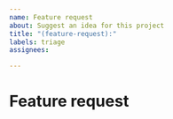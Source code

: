 ```yaml
---
name: Feature request
about: Suggest an idea for this project
title: "(feature-request):"
labels: triage
assignees: 

---
```


<!--
WARNING: Failure to follow the issue template guidelines below will result in the issue being immediately closed.

Only feature requests should be opened here.
-->

# Feature request
<!--
Feature requests should include as much detail as possible:

- A descriptive title 
- A description of the problem you're trying to solve, including why you think this is a problem
- An overview of the suggested solution
- Use case: why should this be implemented?
- If the feature changes current behavior, reasons why your solution is better
- Relevant links, e.g.
    - Stack Overflow post illustrating a solution
    - Code within a Github repo that illustrates a solution
    - Native API documentation for proposed feature
-->
